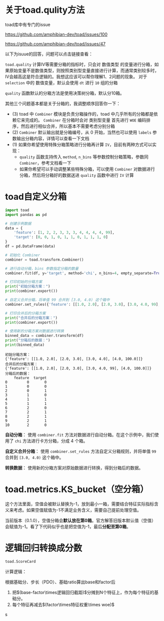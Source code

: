 # 关于toad.qulity方法

toad库中有专门的issue

https://github.com/amphibian-dev/toad/issues/100

https://github.com/amphibian-dev/toad/issues/47



以下为isuue的回答，问题可以点击链接查看：

`toad.quality` 计算IV等需要分箱的指标时，只会对 数值类型 的变量进行分箱，如果原始变量不是数值类型，则按照类别型变量直接进行计算，而通常类别较多时，IV会越高这是符合逻辑的。我想这应该可以帮你理解1、2问题的现象。
对于 `selection` 中的 数值变量，默认会使用 `dt` 进行 `10` 组的分箱



`quality` 函数默认的分箱方法是使用决策树分箱，默认分10箱。

其他三个问题基本都是关于分箱的，我调整顺序回答你一下：

- (3) toad 中 `Combiner` 模块是负责分箱操作的，toad 中几乎所有的分箱都是依赖它来完成的。 `Combiner` 在分箱时会对 类别型变量 首先进行 `WOE` 编码排序，然后进行相似合并，所以基本不需要考虑分别分箱
- (2) `Combiner` 默认输出就是分箱编号，从 0 开始，当然也可以使用 `labels` 参数输出分箱内容，详情可以查看一下文档
- (1) 如果你希望使用特殊分箱策略进行分箱再计算 `IV`，目前有两种方式可以实现：
  - `quality` 函数支持传入 `method`, `n_bins` 等参数控制分箱策略，参数同 `Combiner`，参考文档看一下
  - 如果你希望可以手动调整某些特殊分箱，可以使用 `Combiner` 对数据进行分箱，然后将分箱好的数据送进 `quality` 函数中进行 `IV` 计算



# toad自定义分箱

```python
import toad
import pandas as pd

# 创建示例数据
data = {
    'feature': [1, 2, 2, 3, 3, 3, 4, 4, 4, 4, 99],
    'target': [0, 0, 1, 0, 1, 1, 0, 1, 1, 1, 0]
}
df = pd.DataFrame(data)

# 初始化 Combiner
combiner = toad.transform.Combiner()

# 进行自动分箱，bins 参数指定分箱的数量
combiner.fit(df, y='target', method='chi', n_bins=4, empty_separate=True)

# 打印初始的分箱方案
print("初始分箱方案：")
print(combiner.export())

# 自定义合并分箱，将单值 99 合并到 [3.0, 4.0) 这个箱中
combiner.set_rules({'feature': [[1.0, 2.0], [2.0, 3.0], [3.0, 4.0, 99], [4.0, 100.0]]})

# 打印合并后的分箱方案
print("合并后的分箱方案：")
print(combiner.export())

# 使用新的分箱方案对数据进行转换
binned_data = combiner.transform(df)
print("分箱后的数据：")
print(binned_data)

```

```
初始分箱方案：
{'feature': [[1.0, 2.0], [2.0, 3.0], [3.0, 4.0], [4.0, 100.0]]}
合并后的分箱方案：
{'feature': [[1.0, 2.0], [2.0, 3.0], [3.0, 4.0, 99], [4.0, 100.0]]}
分箱后的数据：
    feature  target
0         0       0
1         0       0
2         0       1
3         1       0
4         1       1
5         1       1
6         2       0
7         2       1
8         2       1
9         2       1
10        2       0

```

**自动分箱**： 使用 `combiner.fit` 方法对数据进行自动分箱。在这个示例中，我们使用了 `chi` 方法进行卡方分箱，分成 4 个箱。

**自定义合并分箱**： 使用 `combiner.set_rules` 方法自定义分箱规则，并将单值 `99` 合并到 `[3.0, 4.0)` 这个箱中。

**转换数据**： 使用新的分箱方案对原始数据进行转换，得到分箱后的数据。




# toad.metrics.KS_bucket（空分箱）

这个方法里面，空值会被默认替换为-1，放到最小一箱，需要结合特征实际指标含义来考虑。如果空值赋值为-1不满足业务含义，需要自己提前处理空值。

当前版本（0.1.0），空值分箱会**默认放在第0箱**。官方解答旧版本默认值（空值）会赋值为-1。看了下代码似乎也是把空值为-1，最后**分配至第0箱**。



# 逻辑回归转换成分数

```python
toad.ScoreCard
```

计算逻辑：

根据基础分、步长（PDO）、基础ratio算出base和factor后

1. 把$(base-factor\times逻辑回归截距)$分摊到N个特征上，作为每个特征的基础分。
2. 每个特征再减去$(factor\times特征权重\times woe)$

s